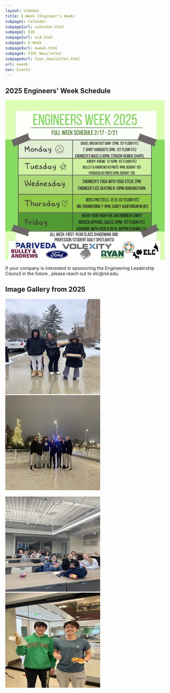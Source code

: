 ```yaml
---
layout: sidebar
title: E-Week (Engineer's Week)
subpage1: Calendar
subpage1url: calendar.html
subpage2: EID
subpage2url: eid.html
subpage3: E-Week
subpage3url: eweek.html
subpage4: FYEC Newsletter
subpage4url: fyec_newsletter.html
url: eweek
nav: Events
---
```


<h2> 2025 Engineers' Week Schedule </h2>
<div><img src="img/1.jpg" loading="lazy"></div>

<p> If your company is interested in sponsoring the Engineering Leadership Council in the future , please reach out to elc@nd.edu. </p>

<h2> Image Gallery from 2025 </h2>
<div><img src="img/eweekpix1.jpg" height=300px width=300px loading="lazy"></div>
<div><img src="img/eweekpix2.jpg" height=300px width=300px loading="lazy"></div>
<br />
<div><img src="img/eweekpix3.jpg" height=300px width=300px loading="lazy"></div>
<div><img src="img/eweekpix4.jpg" height=300px width=300px loading="lazy"></div>
